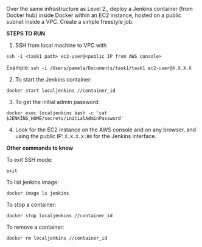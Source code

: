 Over the same infrastructure as Level 2,, deploy a Jenkins container (from Docker hub) inside Docker within an EC2 instance, hosted on a public subnet inside a VPC.
Create a simple freestyle job.

**STEPS TO RUN**
  1. SSH from local machine to VPC with
  ```
  ssh -i <task1 path> ec2-user@<public IP from AWS console>
  ```
  
  Example: `ssh -i /Users/pamela/Documents/task1/task1 ec2-user@X.X.X.X`

  2. To start the Jenkins container:
  ```
  docker start localjenkins //container_id
  ```
  
  3. To get the initial admin password:
  ```
  docker exec localjenkins bash -c 'cat $JENKINS_HOME/secrets/initialAdminPassword'
  ```

  4. Look for the EC2 instance on the AWS console and on any browser, and using the public IP: `X.X.X.X:80` for the Jenkins interface.

**Other commands to know**
  
  To exit SSH mode:
  ```
  exit
  ```

  To list jenkins image:
  ```
  docker image ls jenkins
  ```

  To stop a container:
  ```
  docker stop localjenkins //container_id
  ```

  To remove a container:
  ```
  docker rm localjenkins //container_id
  ```